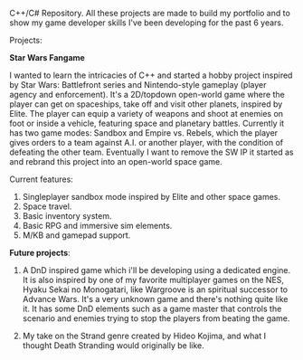 C++/C# Repository. All these projects are made to build my portfolio and to show my game developer skills I've been developing for the past 6 years.

Projects:

**Star Wars Fangame**

I wanted to learn the intricacies of C++ and started a hobby project inspired by Star Wars: Battlefront series and Nintendo-style gameplay (player agency and enforcement). It's a 2D/topdown open-world game where the player can get on spaceships, take off and visit other planets, inspired by Elite. The player can equip a variety of weapons and shoot at enemies on foot or inside a vehicle, featuring space and planetary battles. Currently it has two game modes: Sandbox and Empire vs. Rebels, which the player gives orders to a team against A.I. or another player, with the condition of defeating the other team. Eventually I want to remove the SW IP it started as and rebrand this project into an open-world space game.

Current features:
1. Singleplayer sandbox mode inspired by Elite and other space games.
2. Space travel.
3. Basic inventory system.
4. Basic RPG and immersive sim elements.
5. M/KB and gamepad support.

**Future projects**:

1. A DnD inspired game which i'll be developing using a dedicated engine. It is also inspired by one of my favorite multiplayer games on the NES, Hyaku Sekai no Monogatari, like Wargroove is an spiritual successor to Advance Wars. It's a very unknown game and there's nothing quite like it. It has some DnD elements such as a game master that controls the scenario and enemies trying to stop the players from beating the game.

2. My take on the Strand genre created by Hideo Kojima, and what I thought Death Stranding would originally be like.
